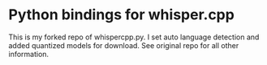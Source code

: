 Python bindings for whisper.cpp
===============================

This is my forked repo of whispercpp.py.
I set auto language detection and added quantized models for download.
See original repo for all other information.
